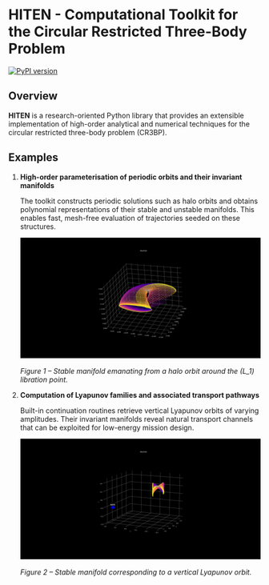 # HITEN - Computational Toolkit for the Circular Restricted Three-Body Problem

[![PyPI version](https://img.shields.io/pypi/v/hiten.svg?color=brightgreen)](https://pypi.org/project/hiten/)

## Overview

**HITEN** is a research-oriented Python library that provides an extensible implementation of high-order analytical and numerical techniques for the circular restricted three-body problem (CR3BP).

## Examples

1. **High-order parameterisation of periodic orbits and their invariant manifolds**

   The toolkit constructs periodic solutions such as halo orbits and obtains polynomial representations of their stable and unstable manifolds. This enables fast, mesh-free evaluation of trajectories seeded on these structures.

   ![Halo orbit stable manifold](results/plots/halo_stable_manifold.svg)

   *Figure&nbsp;1 – Stable manifold emanating from a halo orbit around the \(L_1\) libration point.*

2. **Computation of Lyapunov families and associated transport pathways**

   Built-in continuation routines retrieve vertical Lyapunov orbits of varying amplitudes. Their invariant manifolds reveal natural transport channels that can be exploited for low-energy mission design.

   ![Vertical Lyapunov orbit stable manifold](results/plots/vl_stable_manifold.svg)

   *Figure&nbsp;2 – Stable manifold corresponding to a vertical Lyapunov orbit.*
